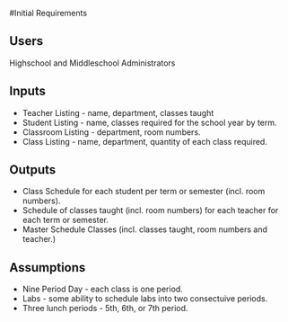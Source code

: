 #Initial Requirements

Users
-----
Highschool and Middleschool Administrators

Inputs
------

* Teacher Listing - name, department, classes taught
* Student Listing - name, classes required for the school year by term.
* Classroom Listing - department, room numbers.
* Class Listing - name, department, quantity of each class required.

Outputs
-------

* Class Schedule for each student per term or semester (incl. room numbers).
* Schedule of classes taught (incl. room numbers) for each teacher for each term or semester.
* Master Schedule Classes (incl. classes taught, room numbers and teacher.)

Assumptions
-----------

* Nine Period Day - each class is one period.
* Labs - some ability to schedule labs into two consectuive periods.
* Three lunch periods - 5th, 6th, or 7th period.





